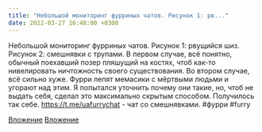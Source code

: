 ```yaml
---
title: "Небольшой мониторинг фурриных чатов. Рисунок 1: рв..."
date: 2022-03-27 16:48:00 +0300
---
```


Небольшой мониторинг фурриных чатов. Рисунок 1: рвущийся шиз. Рисунок 2: смешнявки с трупами.
В первом случае, всё понятно, обычный поехавший позер пляшущий на костях, чтоб как-то нивелировать ничтожность своего существования.
Во втором случае, всё сильно хуже. Фурри лепят мемасики с мёртвыми людьми и угорают над этим. Я попытался уточнить почему они такие, но, чтоб не выдать себя, сделал это максимально скрытым способом. Получилось так себе.
https://t.me/uafurrychat - чат со смешнявками.
#фурри #furry


[Вложение](/assets/vk_photos/3/qUODlHP3_AA.jpg)
[Вложение](/assets/vk_photos/2/ivZqHT0r9SQ.jpg)
